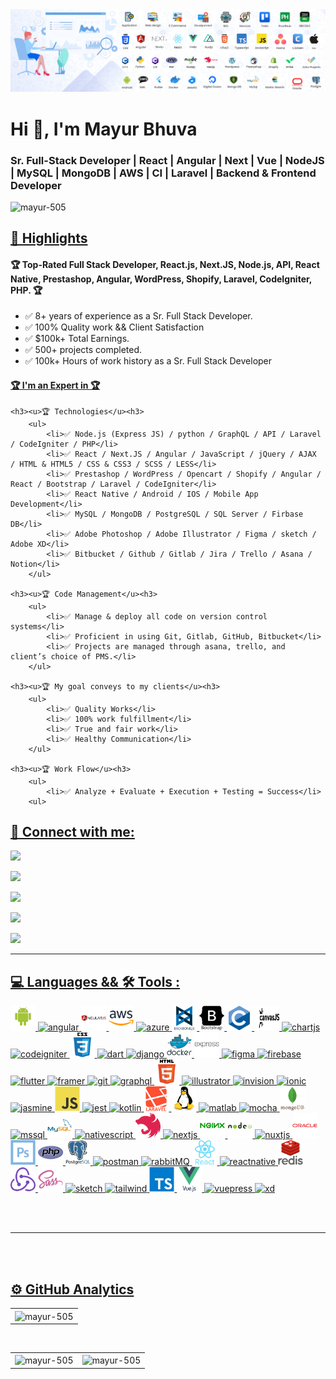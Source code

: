 <img src="https://raw.githubusercontent.com/Mayur-505/Mayur-505/main/Banner.jpg" alt="coding" title="coding">
<h1 align="left">Hi 👋, I'm Mayur Bhuva</h1>
<h3 align="left">Sr. Full-Stack Developer | React | Angular | Next | Vue | NodeJS | MySQL | MongoDB | AWS | CI | Laravel | Backend & Frontend Developer</h3>

<p align="left"> <img src="https://komarev.com/ghpvc/?username=mayur-505&label=Profile%20views&color=0e75b6&style=flat" alt="mayur-505" /></p>

<h2><b><u> 👋 Highlights </u></b></h2>

 <h4> <b> 🏆 Top-Rated Full Stack Developer, React.js, Next.JS, Node.js, API, React Native, Prestashop, Angular, WordPress, Shopify, Laravel, CodeIgniter, PHP. 🏆 </b></h4>
    <ul>
        <li>✅ 8+ years of experience as a Sr. Full Stack Developer.</li>
        <li>✅ 100% Quality work && Client Satisfaction</li>
        <li>✅ $100k+ Total Earnings.</li>
        <li>✅ 500+ projects completed.</li>
        <li>✅ 100k+ Hours of work history as a Sr. Full Stack Developer</li>
    </ul>
  <h4> <b><u>🏆 I'm an Expert in 🏆 </b></u></h4>

    <h3><u>🏆 Technologies</u><h3>
        <ul>
            <li>✅ Node.js (Express JS) / python / GraphQL / API / Laravel / CodeIgniter / PHP</li>
            <li>✅ React / Next.JS / Angular / JavaScript / jQuery / AJAX / HTML & HTML5 / CSS & CSS3 / SCSS / LESS</li>
            <li>✅ Prestashop / WordPress / Opencart / Shopify / Angular / React / Bootstrap / Laravel / CodeIgniter</li>
            <li>✅ React Native / Android / IOS / Mobile App Development</li>
            <li>✅ MySQL / MongoDB / PostgreSQL / SQL Server / Firbase DB</li>
            <li>✅ Adobe Photoshop / Adobe Illustrator / Figma / sketch / Adobe XD</li>
            <li>✅ Bitbucket / Github / Gitlab / Jira / Trello / Asana / Notion</li>
        </ul>

    <h3><u>🏆 Code Management</u><h3>
        <ul>
            <li>✅ Manage & deploy all code on version control systems</li>
            <li>✅ Proficient in using Git, Gitlab, GitHub, Bitbucket</li>
            <li>✅ Projects are managed through asana, trello, and client’s choice of PMS.</li>
        </ul>

    <h3><u>🏆 My goal conveys to my clients</u><h3>
        <ul>
            <li>✅ Quality Works</li>
            <li>✅ 100% work fulfillment</li>
            <li>✅ True and fair work</li>
            <li>✅ Healthy Communication</li>
        </ul>

    <h3><u>🏆 Work Flow</u><h3>
        <ul>
            <li>✅ Analyze + Evaluate + Execution + Testing = Success</li>
        <ul>


<h2><b><u> 🤝 Connect with me: </u></b></h2>

<div class="d-flex ">

   <a href="https://linkedin.com/in/mayur1213" target="blank"><img src="https://camo.githubusercontent.com/a493f6833f99fb3c85788d6d9305e6b7a42b838e5ee5d138fd9a8214a7e77472/68747470733a2f2f696d672e736869656c64732e696f2f62616467652f6c696e6b6564696e2d2532333030373742352e7376673f267374796c653d666f722d7468652d6261646765266c6f676f3d6c696e6b6564696e266c6f676f436f6c6f723d7768697465" style="max-width: 100%;"/></a>

   <a href="" target="blank"><img src="https://camo.githubusercontent.com/97cbdbe37b940fb8c1919247f362d686edec48f48527a3ca743a6b0cf10fdad9/68747470733a2f2f696d672e736869656c64732e696f2f62616467652f6769746875622d254646464646462e7376673f267374796c653d666f722d7468652d6261646765266c6f676f3d67697468756226636f6c6f723d626c61636b266c6f676f436f6c6f723d7768697465" style="max-width: 100%;"/></a>

   <a href="" target="blank"><img src="https://camo.githubusercontent.com/1f6d39412dd5882731fe1db41c25eab73ec209ce8f7b82549eeefd28fade7ad7/68747470733a2f2f696d672e736869656c64732e696f2f62616467652f537461636b6f766572666c6f772d25666437353435342e7376673f267374796c653d666f722d7468652d6261646765266c6f676f3d737461636b6f766572666c6f7726636f6c6f723d726564266c6f676f436f6c6f723d7768697465" style="max-width: 100%;"/></a>

   <a href="" target="blank"><img src="https://camo.githubusercontent.com/6f4367de15014fda43bbeae85709fcfa8673e31964fb182d4ab2c0f1dc409dcf/68747470733a2f2f696d672e736869656c64732e696f2f62616467652f747769747465722d3144413146322e7376673f267374796c653d666f722d7468652d6261646765266c6f676f3d74776974746572266c6f676f436f6c6f723d7768697465" style="max-width: 100%;"/></a>

   <a href="" target="blank"><img src="https://camo.githubusercontent.com/fb230422f3de8702b3079eb70d1dd19c4c7b9e139c113f663b12487501afdab5/68747470733a2f2f696d672e736869656c64732e696f2f62616467652f696e7374616772616d2d4534343035462e7376673f267374796c653d666f722d7468652d6261646765266c6f676f3d696e7374616772616d266c6f676f436f6c6f723d7768697465" style="max-width: 100%;"/></a>

</div>

<hr>

<h2><b><u> 💻 Languages && 🛠 Tools : </u></b></h2>

<p align="left"> 
    <a href="https://developer.android.com" target="_blank" rel="noreferrer"> 
        <img src="https://raw.githubusercontent.com/devicons/devicon/master/icons/android/android-original-wordmark.svg" alt="android" width="40" height="40" /> 
    </a>
    <a href="https://angular.io" target="_blank" rel="noreferrer"> 
        <img src="https://angular.io/assets/images/logos/angular/angular.svg" alt="angular" width="40" height="40" />
    </a>
    <a href="https://angular.io" target="_blank" rel="noreferrer"> 
        <img src="https://raw.githubusercontent.com/devicons/devicon/master/icons/angularjs/angularjs-original-wordmark.svg" alt="angularjs" width="40" height="40" />
    </a>
    <a href="https://aws.amazon.com" target="_blank" rel="noreferrer"> 
        <img src="https://raw.githubusercontent.com/devicons/devicon/master/icons/amazonwebservices/amazonwebservices-original-wordmark.svg" alt="aws" width="40" height="40" /> 
    </a>
    <a href="https://azure.microsoft.com/en-in/" target="_blank" rel="noreferrer">
        <img src="https://www.vectorlogo.zone/logos/microsoft_azure/microsoft_azure-icon.svg" alt="azure" width="40" height="40" /> 
    </a> 
    <a href="https://backbonejs.org" target="_blank" rel="noreferrer">
        <img src="https://raw.githubusercontent.com/devicons/devicon/master/icons/backbonejs/backbonejs-original-wordmark.svg" alt="backbonejs" width="40" height="40" />
    </a> 
    <a href="https://getbootstrap.com" target="_blank" rel="noreferrer">
        <img src="https://raw.githubusercontent.com/devicons/devicon/master/icons/bootstrap/bootstrap-plain-wordmark.svg" alt="bootstrap" width="40" height="40" />
    </a>
    <a href="https://www.cprogramming.com/" target="_blank" rel="noreferrer"> 
        <img src="https://raw.githubusercontent.com/devicons/devicon/master/icons/c/c-original.svg" alt="c" width="40" height="40" /> 
    </a> 
    <a href="https://canvasjs.com" target="_blank" rel="noreferrer">
        <img src="https://raw.githubusercontent.com/Hardik0307/Hardik0307/master/assets/canvasjs-charts.svg" alt="canvasjs" width="40" height="40" /> 
    </a> 
    <a href="https://www.chartjs.org" target="_blank" rel="noreferrer"> 
        <img src="https://www.chartjs.org/media/logo-title.svg" alt="chartjs" width="40" height="40" /> 
    </a> 
    <a href="https://codeigniter.com" target="_blank" rel="noreferrer"> 
        <img src="https://cdn.worldvectorlogo.com/logos/codeigniter.svg" alt="codeigniter" width="40" height="40" /> 
    </a> 
    <a href="https://www.w3schools.com/css/" target="_blank" rel="noreferrer"> 
        <img src="https://raw.githubusercontent.com/devicons/devicon/master/icons/css3/css3-original-wordmark.svg" alt="css3" width="40" height="40" /> 
    </a> 
    <a href="https://dart.dev" target="_blank" rel="noreferrer"> 
        <img src="https://www.vectorlogo.zone/logos/dartlang/dartlang-icon.svg" alt="dart" width="40" height="40" /> 
    </a> 
    <a href="https://www.djangoproject.com/" target="_blank" rel="noreferrer"> 
        <img src="https://cdn.worldvectorlogo.com/logos/django.svg" alt="django" width="40" height="40" /> 
    </a> 
    <a href="https://www.docker.com/" target="_blank" rel="noreferrer"> 
        <img src="https://raw.githubusercontent.com/devicons/devicon/master/icons/docker/docker-original-wordmark.svg" alt="docker" width="40" height="40" /> 
    </a> 
    <a href="https://expressjs.com" target="_blank" rel="noreferrer"> 
        <img src="https://raw.githubusercontent.com/devicons/devicon/master/icons/express/express-original-wordmark.svg" alt="express" width="40" height="40" /> 
    </a> 
    <a href="https://www.figma.com/" target="_blank" rel="noreferrer"> 
        <img src="https://www.vectorlogo.zone/logos/figma/figma-icon.svg" alt="figma" width="40" height="40" /> 
    </a> 
    <a href="https://firebase.google.com/" target="_blank" rel="noreferrer"> 
        <img src="https://www.vectorlogo.zone/logos/firebase/firebase-icon.svg" alt="firebase" width="40" height="40" /> 
    </a> 
    <a href="https://flutter.dev" target="_blank" rel="noreferrer"> 
        <img src="https://www.vectorlogo.zone/logos/flutterio/flutterio-icon.svg" alt="flutter" width="40" height="40" /> 
    </a> 
    <a href="https://www.framer.com/" target="_blank" rel="noreferrer"> 
        <img src="https://www.vectorlogo.zone/logos/framer/framer-icon.svg" alt="framer" width="40" height="40" /> 
    </a> 
    <a href="https://git-scm.com/" target="_blank" rel="noreferrer"> 
        <img src="https://www.vectorlogo.zone/logos/git-scm/git-scm-icon.svg" alt="git" width="40" height="40" /> 
    </a> 
    <a href="https://graphql.org" target="_blank" rel="noreferrer"> 
        <img src="https://www.vectorlogo.zone/logos/graphql/graphql-icon.svg" alt="graphql" width="40" height="40" /> 
    </a> 
    <a href="https://www.w3.org/html/" target="_blank" rel="noreferrer"> 
        <img src="https://raw.githubusercontent.com/devicons/devicon/master/icons/html5/html5-original-wordmark.svg" alt="html5" width="40" height="40" /> 
    </a> 
    <a href="https://www.adobe.com/in/products/illustrator.html" target="_blank" rel="noreferrer"> 
        <img src="https://www.vectorlogo.zone/logos/adobe_illustrator/adobe_illustrator-icon.svg" alt="illustrator" width="40" height="40" /> 
    </a> 
    <a href="https://www.invisionapp.com/" target="_blank" rel="noreferrer"> 
        <img src="https://www.vectorlogo.zone/logos/invisionapp/invisionapp-icon.svg" alt="invision" width="40" height="40" /> 
    </a> 
    <a href="https://ionicframework.com" target="_blank" rel="noreferrer"> 
        <img src="https://upload.wikimedia.org/wikipedia/commons/d/d1/Ionic_Logo.svg" alt="ionic" width="40" height="40" /> 
    </a> 
    <a href="https://jasmine.github.io/" target="_blank" rel="noreferrer"> 
        <img src="https://www.vectorlogo.zone/logos/jasmine/jasmine-icon.svg" alt="jasmine" width="40" height="40" /> 
    </a>
    <a href="https://developer.mozilla.org/en-US/docs/Web/JavaScript" target="_blank" rel="noreferrer"> 
        <img src="https://raw.githubusercontent.com/devicons/devicon/master/icons/javascript/javascript-original.svg" alt="javascript" width="40" height="40" /> 
    </a> 
    <a href="https://jestjs.io" target="_blank" rel="noreferrer"> 
        <img src="https://www.vectorlogo.zone/logos/jestjsio/jestjsio-icon.svg" alt="jest" width="40" height="40" /> 
    </a> 
    <a href="https://kotlinlang.org" target="_blank" rel="noreferrer"> 
        <img src="https://www.vectorlogo.zone/logos/kotlinlang/kotlinlang-icon.svg" alt="kotlin" width="40" height="40" /> 
    </a> 
    <a href="https://laravel.com/" target="_blank" rel="noreferrer"> 
        <img src="https://raw.githubusercontent.com/devicons/devicon/master/icons/laravel/laravel-plain-wordmark.svg" alt="laravel" width="40" height="40" /> 
    </a> 
    <a href="https://www.linux.org/" target="_blank" rel="noreferrer"> 
        <img src="https://raw.githubusercontent.com/devicons/devicon/master/icons/linux/linux-original.svg" alt="linux" width="40" height="40" /> 
    </a> 
    <a href="https://www.mathworks.com/" target="_blank" rel="noreferrer"> 
        <img src="https://upload.wikimedia.org/wikipedia/commons/2/21/Matlab_Logo.png" alt="matlab" width="40" height="40" /> 
    </a> 
    <a href="https://mochajs.org" target="_blank" rel="noreferrer"> 
        <img src="https://www.vectorlogo.zone/logos/mochajs/mochajs-icon.svg" alt="mocha" width="40" height="40" /> 
    </a> 
    <a href="https://www.mongodb.com/" target="_blank" rel="noreferrer"> 
        <img src="https://raw.githubusercontent.com/devicons/devicon/master/icons/mongodb/mongodb-original-wordmark.svg" alt="mongodb" width="40" height="40" /> 
    </a> 
    <a href="https://www.microsoft.com/en-us/sql-server" target="_blank" rel="noreferrer"> 
        <img src="https://www.svgrepo.com/show/303229/microsoft-sql-server-logo.svg" alt="mssql" width="40" height="40" /> 
    </a> 
    <a href="https://www.mysql.com/" target="_blank" rel="noreferrer"> 
        <img src="https://raw.githubusercontent.com/devicons/devicon/master/icons/mysql/mysql-original-wordmark.svg" alt="mysql" width="40" height="40" /> 
    </a> 
    <a href="https://nativescript.org/" target="_blank" rel="noreferrer"> 
        <img src="https://raw.githubusercontent.com/detain/svg-logos/780f25886640cef088af994181646db2f6b1a3f8/svg/nativescript.svg" alt="nativescript" width="40" height="40" /> 
    </a> 
    <a href="https://nestjs.com/" target="_blank" rel="noreferrer"> 
        <img src="https://raw.githubusercontent.com/devicons/devicon/master/icons/nestjs/nestjs-plain.svg" alt="nestjs" width="40" height="40" /> 
    </a> 
    <a href="https://nextjs.org/" target="_blank" rel="noreferrer"> 
        <img src="https://cdn.worldvectorlogo.com/logos/nextjs-2.svg" alt="nextjs" width="40" height="40" /> 
    </a> 
    <a href="https://www.nginx.com" target="_blank" rel="noreferrer"> 
        <img src="https://raw.githubusercontent.com/devicons/devicon/master/icons/nginx/nginx-original.svg" alt="nginx" width="40" height="40" /> 
    </a> 
    <a href="https://nodejs.org" target="_blank" rel="noreferrer"> 
        <img src="https://raw.githubusercontent.com/devicons/devicon/master/icons/nodejs/nodejs-original-wordmark.svg" alt="nodejs" width="40" height="40" /> 
    </a> 
    <a href="https://nuxtjs.org/" target="_blank" rel="noreferrer"> 
        <img src="https://www.vectorlogo.zone/logos/nuxtjs/nuxtjs-icon.svg" alt="nuxtjs" width="40" height="40" /> 
    </a> 
    <a href="https://www.oracle.com/" target="_blank" rel="noreferrer"> 
        <img src="https://raw.githubusercontent.com/devicons/devicon/master/icons/oracle/oracle-original.svg" alt="oracle" width="40" height="40" /> 
    </a> 
    <a href="https://www.photoshop.com/en" target="_blank" rel="noreferrer"> 
        <img src="https://raw.githubusercontent.com/devicons/devicon/master/icons/photoshop/photoshop-line.svg" alt="photoshop" width="40" height="40" /> 
    </a> 
    <a href="https://www.php.net" target="_blank" rel="noreferrer"> 
        <img src="https://raw.githubusercontent.com/devicons/devicon/master/icons/php/php-original.svg" alt="php" width="40" height="40" /> 
    </a> 
    <a href="https://www.postgresql.org" target="_blank" rel="noreferrer"> 
        <img src="https://raw.githubusercontent.com/devicons/devicon/master/icons/postgresql/postgresql-original-wordmark.svg" alt="postgresql" width="40" height="40" /> 
    </a> 
    <a href="https://postman.com" target="_blank" rel="noreferrer"> 
        <img src="https://www.vectorlogo.zone/logos/getpostman/getpostman-icon.svg" alt="postman" width="40" height="40" /> 
    </a> 
    <a href="https://www.rabbitmq.com" target="_blank" rel="noreferrer"> 
        <img src="https://www.vectorlogo.zone/logos/rabbitmq/rabbitmq-icon.svg" alt="rabbitMQ" width="40" height="40" /> 
    </a> 
    <a href="https://reactjs.org/" target="_blank" rel="noreferrer"> 
        <img src="https://raw.githubusercontent.com/devicons/devicon/master/icons/react/react-original-wordmark.svg" alt="react" width="40" height="40" /> 
    </a> 
    <a href="https://reactnative.dev/" target="_blank" rel="noreferrer"> 
        <img src="https://reactnative.dev/img/header_logo.svg" alt="reactnative" width="40" height="40" /> 
    </a> 
    <a href="https://redis.io" target="_blank" rel="noreferrer"> 
        <img src="https://raw.githubusercontent.com/devicons/devicon/master/icons/redis/redis-original-wordmark.svg" alt="redis" width="40" height="40" /> 
    </a> 
    <a href="https://redux.js.org" target="_blank" rel="noreferrer"> 
        <img src="https://raw.githubusercontent.com/devicons/devicon/master/icons/redux/redux-original.svg" alt="redux" width="40" height="40" /> 
    </a> 
    <a href="https://sass-lang.com" target="_blank" rel="noreferrer"> 
        <img src="https://raw.githubusercontent.com/devicons/devicon/master/icons/sass/sass-original.svg" alt="sass" width="40" height="40" /> 
    </a> 
    <a href="https://www.sketch.com/" target="_blank" rel="noreferrer"> 
        <img src="https://www.vectorlogo.zone/logos/sketchapp/sketchapp-icon.svg" alt="sketch" width="40" height="40" /> 
    </a> 
    <a href="https://tailwindcss.com/" target="_blank" rel="noreferrer"> 
        <img src="https://www.vectorlogo.zone/logos/tailwindcss/tailwindcss-icon.svg" alt="tailwind" width="40" height="40" /> 
    </a> 
    <a href="https://www.typescriptlang.org/" target="_blank" rel="noreferrer"> 
        <img src="https://raw.githubusercontent.com/devicons/devicon/master/icons/typescript/typescript-original.svg" alt="typescript" width="40" height="40" /> 
    </a> 
    <a href="https://vuejs.org/" target="_blank" rel="noreferrer"> 
        <img src="https://raw.githubusercontent.com/devicons/devicon/master/icons/vuejs/vuejs-original-wordmark.svg" alt="vuejs" width="40" height="40" /> 
    </a> 
    <a href="https://vuepress.vuejs.org/" target="_blank" rel="noreferrer"> 
        <img src="https://raw.githubusercontent.com/AliasIO/wappalyzer/master/src/drivers/webextension/images/icons/VuePress.svg" alt="vuepress" width="40" height="40" /> 
    </a> 
    <a href="https://www.adobe.com/products/xd.html" target="_blank" rel="noreferrer"> 
        <img src="https://cdn.worldvectorlogo.com/logos/adobe-xd.svg" alt="xd" width="40" height="40" /> 
    </a> 
</p>

<br/><br/>
<hr>
<br/><br/>
<h2><b><u> ⚙ GitHub Analytics </u></b></h2>

<table style="width:100%">
    <tbody style="width:100%">
        <tr style="width:100%">
            <td style="width:100%"><img align="center" src="https://github-readme-streak-stats.herokuapp.com/?user=mayur-505&" alt="mayur-505" /></td>
        </tr>
    </tbody>
</table>
<br/>
<table style="width:100%">
    <tbody style="width:100%">
        <tr style="width:100%">
            <td style="width:50%"><img align="center" src="https://github-readme-stats.vercel.app/api/top-langs?username=mayur-505&show_icons=true&locale=en&layout=compact" alt="mayur-505" /></td>
            <td style="width:50%"><img align="center" src="https://github-readme-stats.vercel.app/api?username=mayur-505&show_icons=true&locale=en" alt="mayur-505" /></td>
        </tr>
    </tbody>
</table>
